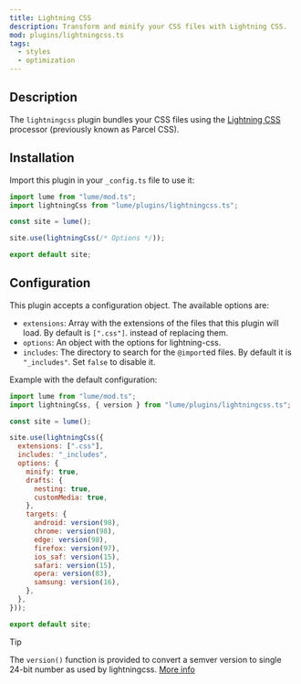 ```yaml
---
title: Lightning CSS
description: Transform and minify your CSS files with Lightning CSS.
mod: plugins/lightningcss.ts
tags:
  - styles
  - optimization
---
```


## Description

The `lightningcss` plugin bundles your CSS files using the
[Lightning CSS](https://github.com/parcel-bundler/lightningcss) processor
(previously known as Parcel CSS).

## Installation

Import this plugin in your `_config.ts` file to use it:

```js
import lume from "lume/mod.ts";
import lightningCss from "lume/plugins/lightningcss.ts";

const site = lume();

site.use(lightningCss(/* Options */));

export default site;
```

## Configuration

This plugin accepts a configuration object. The available options are:

- `extensions`: Array with the extensions of the files that this plugin will
  load. By default is `[".css"]`. instead of replacing them.
- `options`: An object with the options for lightning-css.
- `includes`: The directory to search for the `@import`ed files. By default it
  is `"_includes"`. Set `false` to disable it.

Example with the default configuration:

```js
import lume from "lume/mod.ts";
import lightningCss, { version } from "lume/plugins/lightningcss.ts";

const site = lume();

site.use(lightningCss({
  extensions: [".css"],
  includes: "_includes",
  options: {
    minify: true,
    drafts: {
      nesting: true,
      customMedia: true,
    },
    targets: {
      android: version(98),
      chrome: version(98),
      edge: version(98),
      firefox: version(97),
      ios_saf: version(15),
      safari: version(15),
      opera: version(83),
      samsung: version(16),
    },
  },
}));

export default site;
```

> [!tip]
>
> The `version()` function is provided to convert a semver version to single
> 24-bit number as used by lightningcss.
> [More info](https://github.com/parcel-bundler/lightningcss#from-node)
